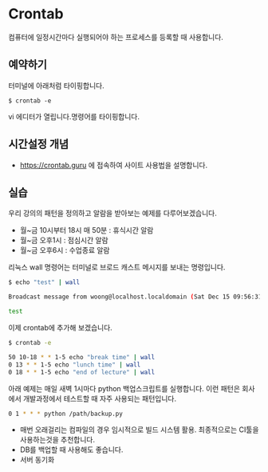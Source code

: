 # Crontab
컴퓨터에 일정시간마다 실행되어야 하는 프로세스를 등록할 때 사용합니다.

## 예약하기
터미널에 아래처럼 타이핑합니다.

```
$ crontab -e
```
vi 에디터가 열립니다.명령어를 타이핑합니다.

## 시간설정 개념
- https://crontab.guru 에 접속하여 사이트 사용법을 설명합니다.

## 실습
우리 강의의 패턴을 정의하고 알람을 받아보는 예제를 다루어보겠습니다.
- 월~금 10시부터 18시 매 50분 : 휴식시간 알람
- 월~금 오후1시 : 점심시간 알람
- 월~금 오후6시 : 수업종료 알람

리눅스 wall 명령어는 터미널로 브로드 캐스트 메시지를 보내는 명령입니다.

```bash
$ echo "test" | wall

Broadcast message from woong@localhost.localdomain (Sat Dec 15 09:56:31 2018):

test
```

이제 crontab에 추가해 보겠습니다.

```bash
$ crontab -e 
```

```bash
50 10-18 * * 1-5 echo "break time" | wall
0 13 * * 1-5 echo "lunch time" | wall
0 18 * * 1-5 echo "end of lecture" | wall
```

아래 예제는 매일 새벽 1시마다 python 백업스크립트를 실행합니다.
이런 패턴은 회사에서 개발과정에서 테스트할 때 자주 사용되는 패턴입니다.
```bash
0 1 * * * python /path/backup.py
```
- 매번 오래걸리는 컴파일의 경우 임시적으로 빌드 시스템 활용. 최종적으로는 CI툴을 사용하는것을 추천합니다.
- DB를 백업할 때 사용해도 좋습니다.
- 서버 동기화
